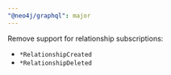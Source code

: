```yaml
---
"@neo4j/graphql": major
---
```


Remove support for relationship subscriptions:

-   `*RelationshipCreated`
-   `*RelationshipDeleted`
